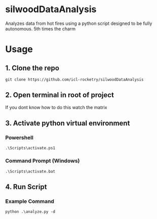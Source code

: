 # silwoodDataAnalysis
Analyzes data from hot fires using a python script designed to be fully autonomous. 5th times the charm

# Usage
## 1. Clone the repo 
```
git clone https://github.com/icl-rocketry/silwoodDataAnalysis
```

## 2. Open terminal in root of project
If you dont know how to do this watch the matrix

## 3. Activate python virtual environment
### Powershell
```
.\Scripts\activate.ps1
```
### Command Prompt (Windows)
```
.\Scripts\activate.bat
```

## 4. Run Script
### Example Command
```
python .\analyze.py -d
```
